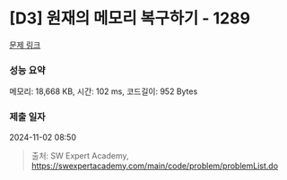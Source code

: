 # [D3] 원재의 메모리 복구하기 - 1289 

[문제 링크](https://swexpertacademy.com/main/code/problem/problemDetail.do?contestProbId=AV19AcoKI9sCFAZN) 

### 성능 요약

메모리: 18,668 KB, 시간: 102 ms, 코드길이: 952 Bytes

### 제출 일자

2024-11-02 08:50



> 출처: SW Expert Academy, https://swexpertacademy.com/main/code/problem/problemList.do